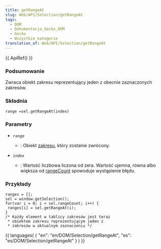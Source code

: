 ```yaml
---
title: getRangeAt
slug: Web/API/Selection/getRangeAt
tags:
  - DOM
  - Dokumentacja_Gecko_DOM
  - Gecko
  - Wszystkie_kategorie
translation_of: Web/API/Selection/getRangeAt
---
```

{{ ApiRef() }}

### Podsumowanie

Zwraca obiekt zakresu reprezentujący jeden z obecnie zaznaczonych zakresów.

### Składnia

    range =sel.getRangeAt(index)

### Parametry

- _`range`_
  - : Obiekt [zakresu](pl/DOM/range), który zostanie zwrócony.

- _`index`_
  - : Wartość liczbowa liczona od zera. Wartość ujemna, równa albo większa od [rangeCount](pl/DOM/Selection/rangeCount) spowoduje wystąpienie błędu.

### Przykłady

    ranges = [];
    sel = window.getSelection();
    for(var i = 0; i < sel.rangeCount; i++) {
     ranges[i] = sel.getRangeAt(i);
    }
    /* Każdy element w tablicy zakresów jest teraz
     * obiektem zakresu reprezentującym jeden z
     * zakresów w aktualnym zaznaczeniu */

{{ languages( { "en": "en/DOM/Selection/getRangeAt", "es": "es/DOM/Selection/getRangeAt" } ) }}
